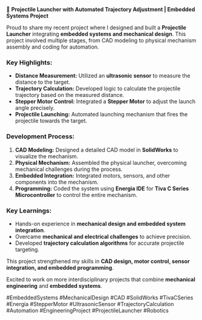 🚀 **Projectile Launcher with Automated Trajectory Adjustment | Embedded Systems Project**

Proud to share my recent project where I designed and built a **Projectile Launcher** integrating **embedded systems and mechanical design**. This project involved multiple stages, from CAD modeling to physical mechanism assembly and coding for automation.

### Key Highlights:
- **Distance Measurement:** Utilized an **ultrasonic sensor** to measure the distance to the target.
- **Trajectory Calculation:** Developed logic to calculate the projectile trajectory based on the measured distance.
- **Stepper Motor Control:** Integrated a **Stepper Motor** to adjust the launch angle precisely.
- **Projectile Launching:** Automated launching mechanism that fires the projectile towards the target.

### Development Process:
1. **CAD Modeling:** Designed a detailed CAD model in **SolidWorks** to visualize the mechanism.
2. **Physical Mechanism:** Assembled the physical launcher, overcoming mechanical challenges during the process.
3. **Embedded Integration:** Integrated motors, sensors, and other components into the mechanism.
4. **Programming:** Coded the system using **Energia IDE** for **Tiva C Series Microcontroller** to control the entire mechanism.

### Key Learnings:
- Hands-on experience in **mechanical design and embedded system integration**.
- Overcame **mechanical and electrical challenges** to achieve precision.
- Developed **trajectory calculation algorithms** for accurate projectile targeting.

This project strengthened my skills in **CAD design, motor control, sensor integration, and embedded programming**.

Excited to work on more interdisciplinary projects that combine **mechanical engineering** and **embedded systems**.

#EmbeddedSystems #MechanicalDesign #CAD #SolidWorks #TivaCSeries #Energia #StepperMotor #UltrasonicSensor #TrajectoryCalculation #Automation #EngineeringProject #ProjectileLauncher #Robotics

